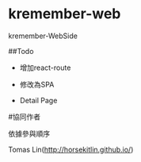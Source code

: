 # kremember-web

kremember-WebSide

##Todo

* 增加react-route

* 修改為SPA

* Detail Page


#協同作者

依據參與順序

Tomas Lin(http://horsekitlin.github.io/)
